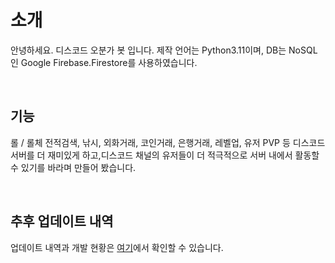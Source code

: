 # <b>소개</b>
안녕하세요. 디스코드 오분가 봇 입니다. 제작 언어는 Python3.11이며, DB는 NoSQL인 Google Firebase.Firestore를 사용하였습니다.

<br>

## <b>기능</b>
롤 / 롤체 전적검색, 낚시, 외화거래, 코인거래, 은행거래, 레벨업, 유저  PVP 등 디스코드 서버를 더 재미있게 하고,디스코드 채널의 유저들이 더 적극적으로 서버 내에서 활동할 수 있기를 바라며 만들어 봤습니다.

<br>

## <b>추후 업데이트 내역</b>
업데이트 내역과 개발 현황은 [여기](https://httpsjohnhan0923tistorycom.notion.site/Project-Discord-Bot-54709c87d5634a36a1695a76e93d0555)에서 확인할 수  있습니다.
